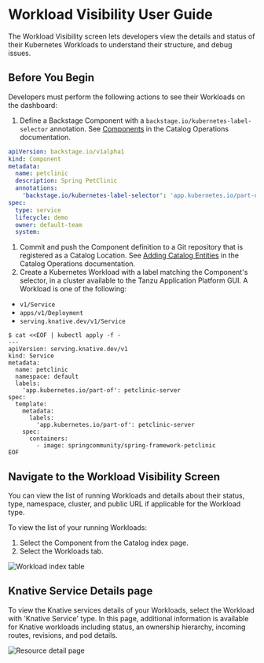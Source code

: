 # Workload Visibility User Guide

The Workload Visibility screen lets developers view the details and status of their Kubernetes
Workloads to understand their structure, and debug issues.

## Before You Begin

Developers must perform the following actions to see their Workloads on the dashboard:

1. Define a Backstage Component with a `backstage.io/kubernetes-label-selector` annotation. See
  [Components](../catalog/catalog-operations.md#components) in the Catalog Operations documentation.
  ```yaml
  apiVersion: backstage.io/v1alpha1
  kind: Component
  metadata:
    name: petclinic
    description: Spring PetClinic
    annotations:
      'backstage.io/kubernetes-label-selector': 'app.kubernetes.io/part-of=petclinic-server'
  spec:
    type: service
    lifecycle: demo
    owner: default-team
    system:
  ```

1. Commit and push the Component definition to a Git repository that is registered as a Catalog Location. See [Adding
  Catalog Entities](../catalog/catalog-operations.md#adding-catalog-entities) in the Catalog Operations documentation.
2. Create a Kubernetes Workload with a label matching the Component's selector, in a cluster available to the Tanzu
  Application Platform GUI. A Workload is one of the following:
  - `v1/Service`
  - `apps/v1/Deployment`
  - `serving.knative.dev/v1/Service`

  ```shell
  $ cat <<EOF | kubectl apply -f -
  ---
  apiVersion: serving.knative.dev/v1
  kind: Service
  metadata:
    name: petclinic
    namespace: default
    labels:
      'app.kubernetes.io/part-of': petclinic-server
  spec:
    template:
      metadata:
        labels:
          'app.kubernetes.io/part-of': petclinic-server
      spec:
        containers:
          - image: springcommunity/spring-framework-petclinic
  EOF
  ```

## Navigate to the Workload Visibility Screen

You can view the list of running Workloads and details about their status, type, namespace, cluster, and public URL if
applicable for the Workload type.

To view the list of your running Workloads:

1. Select the Component from the Catalog index page.
1. Select the Workloads tab.

![Workload index table](./images/workload-visibility-workloads.png)

## Knative Service Details page

To view the Knative services details of your Workloads, select the Workload with 'Knative Service' type.
In this page, additional information is available for Knative workloads including status, an ownership hierarchy,
incoming routes, revisions, and pod details.


![Resource detail page](./images/workload-visibility-resource-detail.png)
